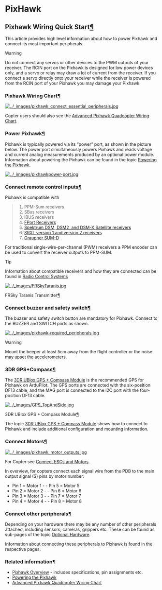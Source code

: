 # PixHawk



## Pixhawk Wiring Quick Start[¶](https://ardupilot.org/copter/docs/common-pixhawk-wiring-and-quick-start.html#pixhawk-wiring-quick-start)

This article provides high level information about how to power Pixhawk and connect its most important peripherals.

Warning

Do not connect any servos or other devices to the PWM outputs of your receiver. The RCIN port on the Pixhawk is designed for low power devices only, and a servo or relay may draw a lot of current from the receiver. If you connect a servo directly onto your receiver while the receiver is powered from the RCIN port of your Pixhawk you may damage your Pixhawk.

### Pixhawk Wiring Chart[¶](https://ardupilot.org/copter/docs/common-pixhawk-wiring-and-quick-start.html#pixhawk-wiring-chart)

[![../\_images/pixhawk\_connect\_essential\_peripherals.jpg](https://ardupilot.org/copter/\_images/pixhawk\_connect\_essential\_peripherals.jpg)](https://ardupilot.org/copter/\_images/pixhawk\_connect\_essential\_peripherals.jpg)

Copter users should also see the [Advanced Pixhawk Quadcopter Wiring Chart](https://ardupilot.org/copter/docs/advanced-pixhawk-quadcopter-wiring-chart.html#advanced-pixhawk-quadcopter-wiring-chart).

### Power Pixhawk[¶](https://ardupilot.org/copter/docs/common-pixhawk-wiring-and-quick-start.html#power-pixhawk)

Pixhawk is typically powered via its “power” port, as shown in the picture below. The power port simultaneously powers Pixhawk and reads voltage and current analog measurements produced by an optional power module. Information about powering the Pixhawk can be found in the topic [Powering the Pixhawk](https://ardupilot.org/copter/docs/common-powering-the-pixhawk.html#common-powering-the-pixhawk).

[![../\_images/pixhawkpower-port.jpg](https://ardupilot.org/copter/\_images/pixhawkpower-port.jpg)](https://ardupilot.org/copter/\_images/pixhawkpower-port.jpg)

### Connect remote control inputs[¶](https://ardupilot.org/copter/docs/common-pixhawk-wiring-and-quick-start.html#connect-remote-control-inputs)

Pixhawk is compatible with

> 1. PPM-Sum receivers
> 2. SBus receivers
> 3. IBUS receivers
> 4. [FPort Receivers](https://ardupilot.org/copter/docs/common-FPort-receivers.html#common-fport-receivers)
> 5. [Spektrum DSM, DSM2, and DSM-X Satellite receivers](https://ardupilot.org/copter/docs/common-spektrum-rc.html#common-spektrum-rc)
> 6. [SRXL version 1 and version 2 receivers](https://ardupilot.org/copter/docs/common-srxl-receivers.html#common-srxl-receivers)
> 7. [Graupner SUM-D](https://ardupilot.org/copter/docs/common-graupner-rc.html#common-graupner-rc)

For traditional single-wire-per-channel (PWM) receivers a PPM encoder can be used to convert the receiver outputs to PPM-SUM.

Tip

Information about compatible receivers and how they are connected can be found in [Radio Control Systems](https://ardupilot.org/copter/docs/common-rc-systems.html#common-rc-systems)

[![../\_images/FRSkyTaranis.jpg](https://ardupilot.org/copter/\_images/FRSkyTaranis.jpg)](https://ardupilot.org/copter/\_images/FRSkyTaranis.jpg)

FRSky Taranis Transmitter[¶](https://ardupilot.org/copter/docs/common-pixhawk-wiring-and-quick-start.html#id1)

### Connect buzzer and safety switch[¶](https://ardupilot.org/copter/docs/common-pixhawk-wiring-and-quick-start.html#connect-buzzer-and-safety-switch)

The buzzer and safety switch button are mandatory for Pixhawk. Connect to the BUZZER and SWITCH ports as shown.

[![../\_images/pixhawk-required\_peripherals.jpg](https://ardupilot.org/copter/\_images/pixhawk-required\_peripherals.jpg)](https://ardupilot.org/copter/\_images/pixhawk-required\_peripherals.jpg)

Warning

Mount the beeper at least 5cm away from the flight controller or the noise may upset the accelerometers.

### 3DR GPS+Compass[¶](https://ardupilot.org/copter/docs/common-pixhawk-wiring-and-quick-start.html#dr-gps-compass)

The [3DR UBlox GPS + Compass Module](https://ardupilot.org/copter/docs/common-installing-3dr-ublox-gps-compass-module.html#common-installing-3dr-ublox-gps-compass-module) is the recommended GPS for Pixhawk on ArduPilot. The GPS ports are connected with the six-position DF13 cable, and the MAG port is connected to the I2C port with the four-position DF13 cable.

[![../\_images/GPS\_TopAndSide.jpg](https://ardupilot.org/copter/\_images/GPS\_TopAndSide.jpg)](https://ardupilot.org/copter/\_images/GPS\_TopAndSide.jpg)

3DR UBlox GPS + Compass Module[¶](https://ardupilot.org/copter/docs/common-pixhawk-wiring-and-quick-start.html#id2)

The topic [3DR UBlox GPS + Compass Module](https://ardupilot.org/copter/docs/common-installing-3dr-ublox-gps-compass-module.html#common-installing-3dr-ublox-gps-compass-module) shows how to connect to Pixhawk and include additional configuration and mounting information.

### Connect Motors[¶](https://ardupilot.org/copter/docs/common-pixhawk-wiring-and-quick-start.html#connect-motors)

[![../\_images/pixhawk\_motor\_outputs.jpg](https://ardupilot.org/copter/\_images/pixhawk\_motor\_outputs.jpg)](https://ardupilot.org/copter/\_images/pixhawk\_motor\_outputs.jpg)

For Copter see [Connect ESCs and Motors](https://ardupilot.org/copter/docs/connect-escs-and-motors.html#connect-escs-and-motors).

In overview, for copters connect each signal wire from the PDB to the main output signal (S) pins by motor number:

* Pin 1 = Motor 1 - - Pin 5 = Motor 5
* Pin 2 = Motor 2 - - Pin 6 = Motor 6
* Pin 3 = Motor 3 - - Pin 7 = Motor 7
* Pin 4 = Motor 4 - - Pin 8 = Motor 8

### Connect other peripherals[¶](https://ardupilot.org/copter/docs/common-pixhawk-wiring-and-quick-start.html#connect-other-peripherals)

Depending on your hardware there may be any number of other peripherals attached, including sensors, cameras, grippers etc. These can be found as sub-pages of the topic [Optional Hardware](https://ardupilot.org/copter/docs/common-optional-hardware.html#common-optional-hardware).

Information about connecting these peripherals to Pixhawk is found in the respective pages.

### Related information[¶](https://ardupilot.org/copter/docs/common-pixhawk-wiring-and-quick-start.html#related-information)

* [Pixhawk Overview](https://ardupilot.org/copter/docs/common-pixhawk-overview.html#common-pixhawk-overview) - includes specifications, pin assignments etc.
* [Powering the Pixhawk](https://ardupilot.org/copter/docs/common-powering-the-pixhawk.html)
* [Advanced Pixhawk Quadcopter Wiring Chart](https://ardupilot.org/copter/docs/advanced-pixhawk-quadcopter-wiring-chart.html)
